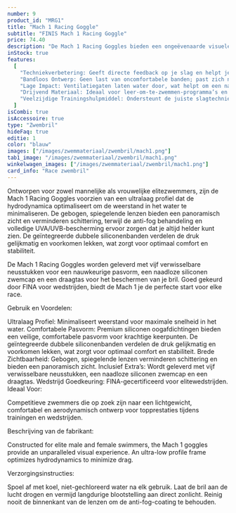 ```yaml
---
number: 9
product_id: "MRG1"
title: "Mach 1 Racing Goggle"
subtitle: "FINIS Mach 1 Racing Goggle"
price: 74.40
description: "De Mach 1 Racing Goggles bieden een ongeëvenaarde visuele ervaring voor elitezwemmers. Met een ultralaag profiel en premium siliconen oogafdichtingen verminderen deze racebrillen de weerstand en zorgen ze voor een comfortabele, lekvrije pasvorm, zelfs tijdens explosieve starts en krachtige keerpunten."
inStock: true
features:
  [
    "Techniekverbetering: Geeft directe feedback op je slag en helpt je gelijkmatige druk te behouden.",
    "Bandloos Ontwerp: Geen last van oncomfortabele banden; past zich natuurlijk aan de hand aan.",
    "Lage Impact: Ventilatiegaten laten water door, wat helpt om een natuurlijk watergevoel te behouden.",
    "Drijvend Materiaal: Ideaal voor leer-om-te-zwemmen-programma’s en openwaterzwemmen, want de peddels blijven drijven.",
    "Veelzijdige Trainingshulpmiddel: Ondersteunt de juiste slagtechniek voor alle vier de zwemslagen.",
  ]
isCombi: true
isAccessoire: true
type: "Zwembril"
hideFaq: true
editie: 1
color: "blauw"
images: ["/images/zwemmateriaal/zwembril/mach1.png"]
tab1_image: "/images/zwemmateriaal/zwembril/mach1.png"
winkelwagen_images: ["/images/zwemmateriaal/zwembril/mach1.png"]
card_info: "Race zwembril"
---
```


Ontworpen voor zowel mannelijke als vrouwelijke elitezwemmers, zijn de Mach 1 Racing Goggles voorzien van een ultralaag profiel dat de hydrodynamica optimaliseert om de weerstand in het water te minimaliseren. De gebogen, spiegelende lenzen bieden een panoramisch zicht en verminderen schittering, terwijl de anti-fog behandeling en volledige UVA/UVB-bescherming ervoor zorgen dat je altijd helder kunt zien. De geïntegreerde dubbele siliconenbanden verdelen de druk gelijkmatig en voorkomen lekken, wat zorgt voor optimaal comfort en stabiliteit.

De Mach 1 Racing Goggles worden geleverd met vijf verwisselbare neusstukken voor een nauwkeurige pasvorm, een naadloze siliconen zwemcap en een draagtas voor het beschermen van je bril. Goed gekeurd door FINA voor wedstrijden, biedt de Mach 1 je de perfecte start voor elke race.

Gebruik en Voordelen:

Ultralaag Profiel: Minimaliseert weerstand voor maximale snelheid in het water.
Comfortabele Pasvorm: Premium siliconen oogafdichtingen bieden een veilige, comfortabele pasvorm voor krachtige keerpunten. De geïntegreerde dubbele siliconenbanden verdelen de druk gelijkmatig en voorkomen lekken, wat zorgt voor optimaal comfort en stabiliteit.
Brede Zichtbaarheid: Gebogen, spiegelende lenzen verminderen schittering en bieden een panoramisch zicht.
Inclusief Extra’s: Wordt geleverd met vijf verwisselbare neusstukken, een naadloze siliconen zwemcap en een draagtas.
Wedstrijd Goedkeuring: FINA-gecertificeerd voor elitewedstrijden.
Ideaal Voor:

Competitieve zwemmers die op zoek zijn naar een lichtgewicht, comfortabel en aerodynamisch ontwerp voor topprestaties tijdens trainingen en wedstrijden.

Beschrijving van de fabrikant:

Constructed for elite male and female swimmers, the Mach 1 goggles provide an unparalleled visual experience. An ultra-low profile frame optimizes hydrodynamics to minimize drag.

Verzorgingsinstructies:

Spoel af met koel, niet-gechloreerd water na elk gebruik.
Laat de bril aan de lucht drogen en vermijd langdurige blootstelling aan direct zonlicht.
Reinig nooit de binnenkant van de lenzen om de anti-fog-coating te behouden.
